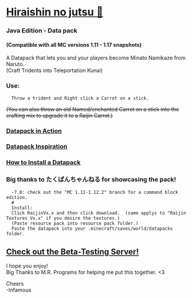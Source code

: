 # [Hiraishin no jutsu 🎥](https://youtu.be/dOuJNRJvqmY)

### Java Edition - Data pack  
#### (Compatible with all MC versions 1.11 - 1.17 snapshots)  

A Datapack that lets you and your players become Minato Namikaze from Naruto.    
(Craft Tridents into Teleportation Kunai)  

### Use:  
      Throw a trident and Right click a Carrot on a stick.  

~~(You can also throw an old Named/enchanted Carrot on a stick into 
the crafting mix to upgrade it to a Raijin Carrot.)~~  

### [Datapack in Action](https://youtu.be/dOuJNRJvqmY)  
### [Datapack Inspiration](https://youtu.be/Fd_vSRkGlv8)  
### [How to Install a Datapack](https://www.youtube.com/watch?v=4Dxzw12TQcg)  

### Big thanks to たくぱんちゃんねる for showcasing the pack!  
 
      -7.0: check out the "MC 1.11-1.12.2" branch for a command block edition.
      #  
      Install:  
      Click RaijinVx.x and then click download.  (same applys to "Raijin Textures Vx.x" if you desire the textures.)  
      (Paste resource pack into resource pack folder.)  
      Paste the datapack into your .minecraft/saves/world/datapacks folder.  

## [Check out the Beta-Testing Server!](https://bit.ly/2TizsgS)

I hope you enjoy!  
Big Thanks to M.R. Programs for helping me put this together. <3  

Cheers  
-Infamous
